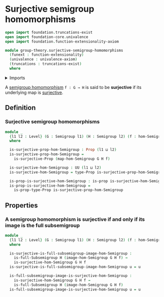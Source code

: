 # Surjective semigroup homomorphisms

```agda
open import foundation.truncations-exist
open import foundation-core.univalence
open import foundation.function-extensionality-axiom

module group-theory.surjective-semigroup-homomorphisms
  (funext : function-extensionality)
  (univalence : univalence-axiom)
  (truncations : truncations-exist)
  where
```

<details><summary>Imports</summary>

```agda
open import foundation.dependent-products-propositions funext
open import foundation.propositions funext univalence
open import foundation.surjective-maps funext univalence truncations
open import foundation.universe-levels

open import group-theory.full-subsemigroups funext univalence truncations
open import group-theory.homomorphisms-semigroups funext univalence truncations
open import group-theory.images-of-semigroup-homomorphisms funext univalence truncations
open import group-theory.semigroups funext univalence
```

</details>

A [semigroup homomorphism](group-theory.homomorphisms-semigroups.md) `f : G → H`
is said to be **surjective** if its underlying map is
[surjective](foundation.surjective-maps.md).

## Definition

### Surjective semigroup homomorphisms

```agda
module _
  {l1 l2 : Level} (G : Semigroup l1) (H : Semigroup l2) (f : hom-Semigroup G H)
  where

  is-surjective-prop-hom-Semigroup : Prop (l1 ⊔ l2)
  is-surjective-prop-hom-Semigroup =
    is-surjective-Prop (map-hom-Semigroup G H f)

  is-surjective-hom-Semigroup : UU (l1 ⊔ l2)
  is-surjective-hom-Semigroup = type-Prop is-surjective-prop-hom-Semigroup

  is-prop-is-surjective-hom-Semigroup : is-prop is-surjective-hom-Semigroup
  is-prop-is-surjective-hom-Semigroup =
    is-prop-type-Prop is-surjective-prop-hom-Semigroup
```

## Properties

### A semigroup homomorphism is surjective if and only if its image is the full subsemigroup

```agda
module _
  {l1 l2 : Level} (G : Semigroup l1) (H : Semigroup l2) (f : hom-Semigroup G H)
  where

  is-surjective-is-full-subsemigroup-image-hom-Semigroup :
    is-full-Subsemigroup H (image-hom-Semigroup G H f) →
    is-surjective-hom-Semigroup G H f
  is-surjective-is-full-subsemigroup-image-hom-Semigroup u = u

  is-full-subsemigroup-image-is-surjective-hom-Semigroup :
    is-surjective-hom-Semigroup G H f →
    is-full-Subsemigroup H (image-hom-Semigroup G H f)
  is-full-subsemigroup-image-is-surjective-hom-Semigroup u = u
```
